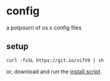 # config

a potpourri of os x config files

## setup

    curl -fsSL https://git.io/vi7V9 | sh

or, download and run the [install script](install).
